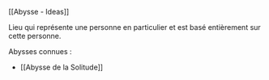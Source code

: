 [[Abysse - Ideas]]

Lieu qui représente une personne en particulier et est basé entièrement sur cette personne.

Abysses connues :
- [[Abysse de la Solitude]]